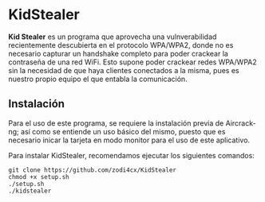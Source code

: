 # KidStealer                                                                                                                   

**Kid Stealer** es un programa que aprovecha una vulnverabilidad recientemente descubierta en el protocolo WPA/WPA2, donde no es necesario capturar un handshake completo para poder crackear la contraseña de una red WiFi. Esto supone poder crackear redes WPA/WPA2 sin la necesidad de que haya clientes conectados a la misma, pues es nuestro propio equipo el que entabla la comunicación.

## Instalación

Para el uso de este programa, se requiere la instalación previa de Aircrack-ng; así como se entiende un uso básico del mismo, puesto que es necesario inicar la tarjeta en modo monitor para el uso de este aplicativo.

Para instalar KidStealer, recomendamos ejecutar los siguientes comandos:

```
git clone https://github.com/zodi4cx/KidStealer
chmod +x setup.sh
./setup.sh
./kidstealer
```
